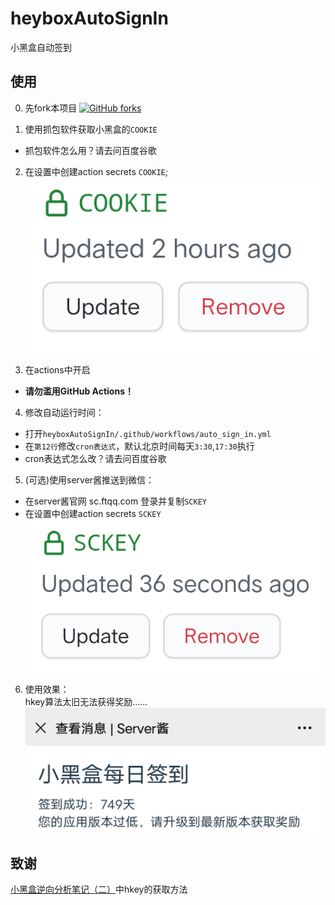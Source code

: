 # heyboxAutoSignIn
小黑盒自动签到

## 使用

0. 先fork本项目 [![GitHub forks](https://img.shields.io/github/forks/cyb233/heyboxAutoSignIn?style=social)](https://github.com/cyb233/heyboxAutoSignIn)

1. 使用抓包软件获取小黑盒的`COOKIE`
 - 抓包软件怎么用？请去问百度谷歌

2. 在设置中创建action secrets `COOKIE`;
![secrets1](/pic/Screenshot_2021_0110_131637.png)

3. 在actions中开启
 - **请勿滥用GitHub Actions！**

4. 修改自动运行时间：
 - 打开`heyboxAutoSignIn/.github/workflows/auto_sign_in.yml`
 - 在`第12行`修改`cron表达式`，默认北京时间每天`3:30`,`17:30`执行
 - cron表达式怎么改？请去问百度谷歌

5. (可选)使用server酱推送到微信：
 - 在server酱官网 sc.ftqq.com 登录并复制`SCKEY`
 - 在设置中创建action secrets `SCKEY`
![secrets2](/pic/Screenshot_2021_0110_131647.png)

6. 使用效果：  
hkey算法太旧无法获得奖励……
![result](/pic/IMG20210111054842.jpg)

## 致谢
[小黑盒逆向分析笔记（二）](https://blog.chrxw.com/archives/2020/08/05/1347.html)中hkey的获取方法
